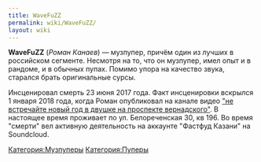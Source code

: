 ```yaml
---
title: WaveFuZZ
permalink: wiki/WaveFuZZ/
layout: wiki
---
```


**WaveFuZZ** (*Роман Канаев*) — музпупер, причём один из лучших в
российском сегменте. Несмотря на то, что он музпупер, имел опыт и в
рандоме, и в обычных пупах. Помимо упора на качество звука, старался
брать оригинальные сурсы.

Инсценировал смерть 23 июня 2017 года. Факт инсценировки вскрылся 1
января 2018 года, когда Роман опубликовал на канале видео ["не
встречайте новый год в двушке на проспекте
вернадского"](https://www.youtube.com/watch?v=gsckat12REA). В настоящее
время проживает по ул. Белореченская 30, кв 196. Во время "смерти" вел
активную деятельность на аккаунте "Фастфуд Казани" на Soundcloud.

[Категория:Музпуперы](Категория:Музпуперы "wikilink")
[Категория:Пуперы](Категория:Пуперы "wikilink")
